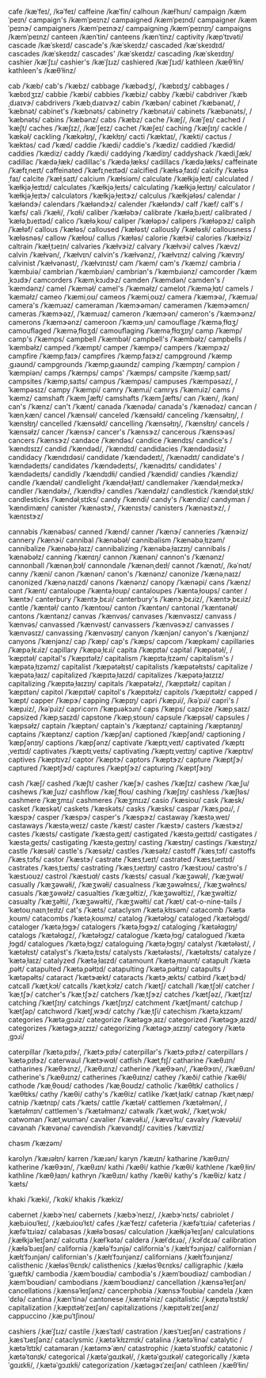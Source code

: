 <!-- cacophony	/kæˈkɑfəni/ -->
cafe	/kæˈfeɪ/, /kəˈfeɪ/
caffeine	/kæˈfin/
calhoun	/kæɫˈhun/
campaign	/kæmˈpeɪn/
campaign's	/kæmˈpeɪnz/
campaigned	/kæmˈpeɪnd/
campaigner	/kæmˈpeɪnɝ/
campaigners	/kæmˈpeɪnɝz/
campaigning	/kæmˈpeɪnɪŋ/
campaigns	/kæmˈpeɪnz/
canteen	/kænˈtin/
canteens	/kænˈtinz/
captivity	/kæpˈtɪvəti/
cascade	/kæˈskeɪd/
cascade's	/kæˈskeɪdz/
cascaded	/kæˈskeɪdɪd/
cascades	/kæˈskeɪdz/
cascades'	/kæˈskeɪdz/
cascading	/kæˈskeɪdɪŋ/
cashier	/kæˈʃɪɹ/
cashier's	/kæˈʃɪɹz/
cashiered	/kæˈʃɪɹd/
kathleen	/kæθˈɫin/
kathleen's	/kæθˈɫinz/
<!-- quasimodo	/kæziˈmoʊdoʊ/ -->

cab	/ˈkæb/
cab's	/ˈkæbz/
cabbage	/ˈkæbədʒ/, /ˈkæbɪdʒ/
cabbages	/ˈkæbɪdʒɪz/
cabbie	/ˈkæbi/
cabbies	/ˈkæbiz/
cabby	/ˈkæbi/
cabdriver	/ˈkæbˌdɹaɪvɝ/
cabdrivers	/ˈkæbˌdɹaɪvɝz/
cabin	/ˈkæbən/
cabinet	/ˈkæbənət/, /ˈkæbnət/
cabinet's	/ˈkæbnəts/
cabinetry	/ˈkæbnətɹi/
cabinets	/ˈkæbənəts/, /ˈkæbnəts/
cabins	/ˈkæbənz/
cabs	/ˈkæbz/
cache	/ˈkæʃ/, /kæˈʃeɪ/
cached	/ˈkæʃt/
caches	/ˈkæʃɪz/, /kæˈʃeɪz/
cachet	/ˈkæʃeɪ/
caching	/ˈkæʃɪŋ/
cackle	/ˈkækəɫ/
cackling	/ˈkækəɫɪŋ/, /ˈkækɫɪŋ/
cacti	/ˈkæktaɪ/, /ˈkækti/
cactus	/ˈkæktəs/
cad	/ˈkæd/
caddie	/ˈkædi/
caddie's	/ˈkædiz/
caddied	/ˈkædid/
caddies	/ˈkædiz/
caddy	/ˈkædi/
caddying	/ˈkædiɪŋ/
caddyshack	/ˈkædiˌʃæk/
cadillac	/ˈkædəˌɫæk/
cadillac's	/ˈkædəˌɫæks/
cadillacs	/ˈkædəˌɫæks/
caffeinate	/ˈkæfɪˌneɪt/
caffeinated	/ˈkæfɪˌneɪtəd/
calcified	/ˈkæɫsəˌfaɪd/
calcify	/ˈkæɫsəˌfaɪ/
calcite	/ˈkæɫˌsaɪt/
calcium	/ˈkæɫsiəm/
calculate	/ˈkæɫkjəˌɫeɪt/
calculated	/ˈkæɫkjəˌɫeɪtɪd/
calculates	/ˈkæɫkjəˌɫeɪts/
calculating	/ˈkæɫkjəˌɫeɪtɪŋ/
calculator	/ˈkæɫkjəˌɫeɪtɝ/
calculators	/ˈkæɫkjəˌɫeɪtɝz/
calculus	/ˈkæɫkjəɫəs/
calendar	/ˈkæɫəndɝ/
calendars	/ˈkæɫəndɝz/
calender	/ˈkæɫəndɝ/
calf	/ˈkæf/
calf's	/ˈkæfs/
cali	/ˈkæɫi/, /ˈkɑɫi/
caliber	/ˈkæɫəbɝ/
calibrate	/ˈkæɫəˌbɹeɪt/
calibrated	/ˈkæɫəˌbɹeɪtəd/
calico	/ˈkæɫəˌkoʊ/
caliper	/ˈkæɫəpɝ/
calipers	/ˈkæɫəpɝz/
caliph	/ˈkæɫəf/
callous	/ˈkæɫəs/
calloused	/ˈkæɫəst/
callously	/ˈkæɫəsɫi/
callousness	/ˈkæɫəsnəs/
callow	/ˈkæɫoʊ/
callus	/ˈkæɫəs/
calorie	/ˈkæɫɝi/
calories	/ˈkæɫɝiz/
caltrain	/ˈkæɫˌtɹeɪn/
calvaries	/ˈkæɫvɝiz/
calvary	/ˈkæɫvɝi/
calves	/ˈkævz/
calvin	/ˈkæɫvən/, /ˈkæɫvɪn/
calvin's	/ˈkæɫvənz/, /ˈkæɫvɪnz/
calving	/ˈkævɪŋ/
calvinist	/ˈkæɫvənəst/, /ˈkæɫvɪnɪst/
cam	/ˈkæm/
cam's	/ˈkæmz/
cambria	/ˈkæmbɹiə/
cambrian	/ˈkæmbɹiən/
cambrian's	/ˈkæmbɹiənz/
camcorder	/ˈkæmˌkɔɹdɝ/
camcorders	/ˈkæmˌkɔɹdɝz/
camden	/ˈkæmdən/
camden's	/ˈkæmdənz/
camel	/ˈkæməɫ/
camel's	/ˈkæməɫz/
camelot	/ˈkæməˌɫɑt/
camels	/ˈkæməɫz/
cameo	/ˈkæmiˌoʊ/
cameos	/ˈkæmiˌoʊz/
camera	/ˈkæmɝə/, /ˈkæmɹə/
camera's	/ˈkæmɹəz/
cameraman	/ˈkæmɝəmən/
cameramen	/ˈkæmɝəmɛn/
cameras	/ˈkæmɝəz/, /ˈkæmɹəz/
cameron	/ˈkæmɝən/
cameron's	/ˈkæmɝənz/
camerons	/ˈkæmɝənz/
cameroon	/ˈkæmɝˌun/
camouflage	/ˈkæməˌfɫɑʒ/
camouflaged	/ˈkæməˌfɫɑʒd/
camouflaging	/ˈkæməˌfɫɑʒɪŋ/
camp	/ˈkæmp/
camp's	/ˈkæmps/
campbell	/ˈkæmbəɫ/
campbell's	/ˈkæmbəɫz/
campbells	/ˈkæmbəɫz/
camped	/ˈkæmpt/
camper	/ˈkæmpɝ/
campers	/ˈkæmpɝz/
campfire	/ˈkæmpˌfaɪɝ/
campfires	/ˈkæmpˌfaɪɝz/
campground	/ˈkæmpˌɡɹaʊnd/
campgrounds	/ˈkæmpˌɡɹaʊndz/
camping	/ˈkæmpɪŋ/
campion	/ˈkæmpiən/
camps	/ˈkæmps/
camps'	/ˈkæmps/
campsite	/ˈkæmpˌsaɪt/
campsites	/ˈkæmpˌsaɪts/
campus	/ˈkæmpəs/
campuses	/ˈkæmpəsəz/, /ˈkæmpəsɪz/
campy	/ˈkæmpi/
camry	/ˈkæmɹi/
camrys	/ˈkæmɹiz/
cams	/ˈkæmz/
camshaft	/ˈkæmˌʃæft/
camshafts	/ˈkæmˌʃæfts/
can	/ˈkæn/, /kən/
can's	/ˈkænz/
can't	/ˈkænt/
canada	/ˈkænədə/
canada's	/ˈkænədəz/
cancan	/ˈkænˌkæn/
cancel	/ˈkænsəɫ/
canceled	/ˈkænsəɫd/
canceling	/ˈkænsəɫɪŋ/, /ˈkænsɫɪŋ/
cancelled	/ˈkænsəɫd/
cancelling	/ˈkænsəɫɪŋ/, /ˈkænsɫɪŋ/
cancels	/ˈkænsəɫz/
cancer	/ˈkænsɝ/
cancer's	/ˈkænsɝz/
cancerous	/ˈkænsɝəs/
cancers	/ˈkænsɝz/
candace	/ˈkændəs/
candice	/ˈkændɪs/
candice's	/ˈkændɪsɪz/
candid	/ˈkændəd/, /ˈkændɪd/
candidacies	/ˈkændədəsiz/
candidacy	/ˈkændɪdəsi/
candidate	/ˈkændədeɪt/, /ˈkænədɪt/
candidate's	/ˈkændədeɪts/
candidates	/ˈkændədeɪts/, /ˈkænədɪts/
candidates'	/ˈkændədeɪts/
candidly	/ˈkændɪdɫi/
candied	/ˈkændid/
candies	/ˈkændiz/
candle	/ˈkændəɫ/
candlelight	/ˈkændəɫˌɫaɪt/
candlemaker	/ˈkændəɫˌmeɪkɝ/
candler	/ˈkændəɫɝ/, /ˈkændɫɝ/
candles	/ˈkændəɫz/
candlestick	/ˈkændəɫˌstɪk/
candlesticks	/ˈkændəɫˌstɪks/
candy	/ˈkændi/
candy's	/ˈkændiz/
candyman	/ˈkændimæn/
canister	/ˈkænəstɝ/, /ˈkænɪstɝ/
canisters	/ˈkænəstɝz/, /ˈkænɪstɝz/
<!-- canker	/ˈkæŋkɝ/ -->
<!-- cankers	/ˈkæŋkɝz/ -->
cannabis	/ˈkænəbəs/
canned	/ˈkænd/
canner	/ˈkænɝ/
canneries	/ˈkænɝiz/
cannery	/ˈkænɝi/
cannibal	/ˈkænəbəɫ/
cannibalism	/ˈkænəbəˌɫɪzəm/
cannibalize	/ˈkænəbəˌɫaɪz/
cannibalizing	/ˈkænəbəˌɫaɪzɪŋ/
cannibals	/ˈkænəbəɫz/
canning	/ˈkænɪŋ/
cannon	/ˈkænən/
cannon's	/ˈkænənz/
cannonball	/ˈkænənˌbɔɫ/
cannondale	/ˈkænənˌdeɪɫ/
cannot	/ˈkænɑt/, /kəˈnɑt/
canny	/ˈkæni/
canon	/ˈkænən/
canon's	/ˈkænənz/
canonize	/ˈkænəˌnaɪz/
canonized	/ˈkænəˌnaɪzd/
canons	/ˈkænənz/
canopy	/ˈkænəpi/
cans	/ˈkænz/
cant	/ˈkænt/
cantaloupe	/ˈkæntəˌɫoʊp/
cantaloupes	/ˈkæntəˌɫoʊps/
canter	/ˈkæntɝ/
canterbury	/ˈkæntɝˌbɛɹi/
canterbury's	/ˈkænɝˌbɛɹiz/, /ˈkæntɝˌbɛɹiz/
cantle	/ˈkæntəɫ/
canto	/ˈkæntoʊ/
canton	/ˈkæntən/
cantonal	/ˈkæntənəɫ/
cantons	/ˈkæntənz/
canvas	/ˈkænvəs/
canvases	/ˈkænvəsɪz/
canvass	/ˈkænvəs/
canvassed	/ˈkænvəst/
canvassers	/ˈkænvəsɝz/
canvasses	/ˈkænvəsɪz/
canvassing	/ˈkænvəsɪŋ/
canyon	/ˈkænjən/
canyon's	/ˈkænjənz/
canyons	/ˈkænjənz/
cap	/ˈkæp/
cap's	/ˈkæps/
capcom	/ˈkæpkəm/
capillaries	/ˈkæpəˌɫɛɹiz/
capillary	/ˈkæpəˌɫɛɹi/
capita	/ˈkæpɪtə/
capital	/ˈkæpətəɫ/, /ˈkæpɪtəɫ/
capital's	/ˈkæpɪtəɫz/
capitalism	/ˈkæpɪtəˌɫɪzəm/
capitalism's	/ˈkæpətəˌɫɪzəmz/
capitalist	/ˈkæpətəɫɪst/
capitalists	/ˈkæpətəɫɪsts/
capitalize	/ˈkæpətəˌɫaɪz/
capitalized	/ˈkæpɪtəˌɫaɪzd/
capitalizes	/ˈkæpətəˌɫaɪzɪz/
capitalizing	/ˈkæpɪtəˌɫaɪzɪŋ/
capitals	/ˈkæpətəɫz/, /ˈkæpɪtəɫz/
capitan	/ˈkæpɪtən/
capitol	/ˈkæpɪtəɫ/
capitol's	/ˈkæpɪtəɫz/
capitols	/ˈkæpɪtəɫz/
capped	/ˈkæpt/
capper	/ˈkæpɝ/
capping	/ˈkæpɪŋ/
capri	/ˈkæpɹi/, /kəˈpɹi/
capri's	/ˈkæpɹiz/, /kəˈpɹiz/
capricorn	/ˈkæpɹəkɔɹn/
caps	/ˈkæps/
capsize	/ˈkæpˌsaɪz/
capsized	/ˈkæpˌsaɪzd/
capstone	/ˈkæpˌstoʊn/
capsule	/ˈkæpsəɫ/
capsules	/ˈkæpsəɫz/
captain	/ˈkæptən/
captain's	/ˈkæptənz/
captaining	/ˈkæptənɪŋ/
captains	/ˈkæptənz/
caption	/ˈkæpʃən/
captioned	/ˈkæpʃənd/
captioning	/ˈkæpʃənɪŋ/
captions	/ˈkæpʃənz/
captivate	/ˈkæptɪˌveɪt/
captivated	/ˈkæptɪˌveɪtɪd/
captivates	/ˈkæptɪˌveɪts/
captivating	/ˈkæptɪˌveɪtɪŋ/
captive	/ˈkæptɪv/
captives	/ˈkæptɪvz/
captor	/ˈkæptɝ/
captors	/ˈkæptɝz/
capture	/ˈkæptʃɝ/
captured	/ˈkæptʃɝd/
captures	/ˈkæptʃɝz/
capturing	/ˈkæptʃɝɪŋ/
<!-- caravan	/ˈkæɹəˌvæn/, /ˈkɛɹəˌvæn/ -->
<!-- caravans	/ˈkæɹəˌvænz/, /ˈkɛɹəˌvænz/ -->
<!-- carol	/ˈkæɹəɫ/, /ˈkɛɹəɫ/ -->
<!-- carol's	/ˈkæɹəɫz/, /ˈkɛɹəɫz/ -->
<!-- carole	/ˈkæɹəɫ/, /ˈkɛɹəɫ/ -->
<!-- carriage	/ˈkæɹɪdʒ/, /ˈkɛɹədʒ/ -->
<!-- carriages	/ˈkæɹɪdʒɪz/, /ˈkɛɹədʒəz/ -->
<!-- carried	/ˈkæɹid/, /ˈkɛɹid/ -->
<!-- carrier	/ˈkæɹiɝ/, /ˈkɛɹiɝ/ -->
<!-- carrier's	/ˈkæɹiɝz/, /ˈkɛɹiɝz/ -->
<!-- carriers	/ˈkæɹiɝz/, /ˈkɛɹiɝz/ -->
<!-- carriers's	/ˈkæɹiɝzɪz/ -->
<!-- carries	/ˈkæɹiz/, /ˈkɛɹiz/ -->
<!-- carroll	/ˈkæɹəɫ/, /ˈkɛɹəɫ/ -->
<!-- carroll's	/ˈkæɹəɫz/, /ˈkɛɹəɫz/ -->
<!-- carrot	/ˈkæɹət/, /ˈkɛɹət/ -->
<!-- carrots	/ˈkæɹəts/, /ˈkɛɹəts/ -->
<!-- carry	/ˈkæɹi/, /ˈkɛɹi/ -->
<!-- carrying	/ˈkæɹiɪŋ/, /ˈkɛɹiɪŋ/ -->
cash	/ˈkæʃ/
cashed	/ˈkæʃt/
casher	/ˈkæʃɝ/
cashes	/ˈkæʃɪz/
cashew	/ˈkæˌʃu/
cashews	/ˈkæˌʃuz/
cashflow	/ˈkæʃˌfɫoʊ/
cashing	/ˈkæʃɪŋ/
cashless	/ˈkæʃɫəs/
cashmere	/ˈkæʒmɪɹ/
cashmeres	/ˈkæʒmɪɹz/
casio	/ˈkæsioʊ/
cask	/ˈkæsk/
casket	/ˈkæskət/
caskets	/ˈkæskəts/
casks	/ˈkæsks/
caspar	/ˈkæsˌpɑɹ/, /ˈkæspɝ/
casper	/ˈkæspɝ/
casper's	/ˈkæspɝz/
castaway	/ˈkæstəˌweɪ/
castaways	/ˈkæstəˌweɪz/
caste	/ˈkæst/
caster	/ˈkæstɝ/
casters	/ˈkæstɝz/
castes	/ˈkæsts/
castigate	/ˈkæstəˌɡeɪt/
castigated	/ˈkæstəˌɡeɪtɪd/
castigates	/ˈkæstəˌɡeɪts/
castigating	/ˈkæstəˌɡeɪtɪŋ/
casting	/ˈkæstɪŋ/
castings	/ˈkæstɪŋz/
castle	/ˈkæsəɫ/
castle's	/ˈkæsəɫz/
castles	/ˈkæsəɫz/
castoff	/ˈkæsˌtɔf/
castoffs	/ˈkæsˌtɔfs/
castor	/ˈkæstɝ/
castrate	/ˈkæsˌtɹeɪt/
castrated	/ˈkæsˌtɹeɪtɪd/
castrates	/ˈkæsˌtɹeɪts/
castrating	/ˈkæsˌtɹeɪtɪŋ/
castro	/ˈkæstɹoʊ/
castro's	/ˈkæstɹoʊz/
castrol	/ˈkæstɹɑɫ/
casts	/ˈkæsts/
casual	/ˈkæʒəwəɫ/, /ˈkæʒwəɫ/
casually	/ˈkæʒəwəɫi/, /ˈkæʒwəɫi/
casualness	/ˈkæʒəwəɫnɛs/, /ˈkæʒwəɫnɛs/
casuals	/ˈkæʒəwəɫz/
casualties	/ˈkæʒəɫtiz/, /ˈkæʒəwəɫtiz/, /ˈkæʒwəɫtiz/
casualty	/ˈkæʒəɫti/, /ˈkæʒəwəɫti/, /ˈkæʒwəɫti/
cat	/ˈkæt/
cat-o-nine-tails	/ˈkætoʊˌnaɪnˌteɪɫz/
cat's	/ˈkæts/
cataclysm	/ˈkætəˌkɫɪsəm/
catacomb	/ˈkætəˌkoʊm/
catacombs	/ˈkætəˌkoʊmz/
catalog	/ˈkætəɫɔɡ/
cataloged	/ˈkætəɫɔɡd/
cataloger	/ˈkætəˌɫɔɡɝ/
catalogers	/ˈkætəˌɫɔɡɝz/
cataloging	/ˈkætəɫɑɡɪŋ/
catalogs	/ˈkætəɫɑɡz/, /ˈkætəɫɔɡz/
catalogue	/ˈkætəˌɫɔɡ/
catalogued	/ˈkætəˌɫɔɡd/
catalogues	/ˈkætəˌɫɔɡz/
cataloguing	/ˈkætəˌɫɔɡɪŋ/
catalyst	/ˈkætəɫəst/, /ˈkætəɫɪst/
catalyst's	/ˈkætəˌɫɪsts/
catalysts	/ˈkætəɫəsts/, /ˈkætəɫɪsts/
catalyze	/ˈkætəˌɫaɪz/
catalyzed	/ˈkætəˌɫaɪzd/
catamount	/ˈkætəˌmaʊnt/
catapult	/ˈkætəˌpəɫt/
catapulted	/ˈkætəˌpəɫtɪd/
catapulting	/ˈkætəˌpəɫtɪŋ/
catapults	/ˈkætəpəɫts/
cataract	/ˈkætɝækt/
cataracts	/ˈkætɝˌækts/
catbird	/ˈkætˌbɝd/
catcall	/ˈkætˌkɔɫ/
catcalls	/ˈkætˌkɔɫz/
catch	/ˈkætʃ/
catchall	/ˈkæˌtʃɔɫ/
catcher	/ˈkæˌtʃɝ/
catcher's	/ˈkæˌtʃɝz/
catchers	/ˈkæˌtʃɝz/
catches	/ˈkætʃəz/, /ˈkætʃɪz/
catching	/ˈkætʃɪŋ/
catchings	/ˈkætʃɪŋz/
catchment	/ˈkætʃmənt/
catchup	/ˈkætʃəp/
catchword	/ˈkætʃˌwɝd/
catchy	/ˈkæˌtʃi/
catechism	/ˈkætəˌkɪzəm/
categories	/ˈkætəˌɡɔɹiz/
categorize	/ˈkætəɡɝˌaɪz/
categorized	/ˈkætəɡɝˌaɪzd/
categorizes	/ˈkætəɡɝˌaɪzɪz/
categorizing	/ˈkætəɡɝˌaɪzɪŋ/
category	/ˈkætəˌɡɔɹi/
<!-- caterings	/ˈkætɝɪŋz/ -->
caterpillar	/ˈkætəˌpɪɫɝ/, /ˈkætɝˌpɪɫɝ/
caterpillar's	/ˈkætɝˌpɪɫɝz/
caterpillars	/ˈkætəˌpɪɫɝz/
caterwaul	/ˈkætɝwɑɫ/
catfish	/ˈkætˌfɪʃ/
catharine	/ˈkæθɹɪn/
catharines	/ˈkæθɝɪnz/, /ˈkæθɹɪnz/
catherine	/ˈkæθɝən/, /ˈkæθɝɪn/, /ˈkæθɹɪn/
catherine's	/ˈkæθɹɪnz/
catherines	/ˈkæθɹɪnz/
cathey	/ˈkæði/
cathie	/ˈkæθi/
cathode	/ˈkæˌθoʊd/
cathodes	/ˈkæˌθoʊdz/
catholic	/ˈkæθɫɪk/
catholics	/ˈkæθɫɪks/
cathy	/ˈkæθi/
cathy's	/ˈkæθiz/
catlike	/ˈkætˌɫaɪk/
catnap	/ˈkætˌnæp/
catnip	/ˈkætnɪp/
cats	/ˈkæts/
cattle	/ˈkætəɫ/
cattlemen	/ˈkætəɫmən/, /ˈkætəɫmɪn/
cattlemen's	/ˈkætəɫmənz/
catwalk	/ˈkætˌwɑk/, /ˈkætˌwɔk/
catwoman	/ˈkætˌwʊmən/
cavalier	/ˈkævəɫiɹ/, /ˌkævəˈɫɪɹ/
cavalry	/ˈkævəɫɹi/
cavanah	/ˈkævənə/
cavendish	/ˈkævəndɪʃ/
cavities	/ˈkævɪtiz/
<!-- characters	/ˈkæɹəktɝz/, /ˈkɛɹəktɝz/ -->
chasm	/ˈkæzəm/
<!-- kanji	/ˈkændʒi/ -->
<!-- kant	/ˈkænt/ -->
karolyn	/ˈkæɹəɫɪn/
karren	/ˈkæɹən/
karyn	/ˈkæɹɪn/
katharine	/ˈkæθɹɪn/
katherine	/ˈkæθɝɪn/, /ˈkæθɹɪn/
kathi	/ˈkæθi/
kathie	/ˈkæθi/
kathlene	/ˈkæθˌɫin/
kathline	/ˈkæθˌɫaɪn/
kathryn	/ˈkæθɹɪn/
kathy	/ˈkæθi/
kathy's	/ˈkæθiz/
katz	/ˈkæts/
<!-- kept	/ˈkæpt/, /ˈkɛpt/ -->
khaki	/ˈkæki/, /ˈkɑki/
khakis	/ˈkækiz/

cabernet	/ˌkæbɝˈneɪ/
cabernets	/ˌkæbɝˈneɪz/, /ˌkæbɝˈnɛts/
cabriolet	/ˌkæbɹioʊˈɫeɪ/, /ˌkæbɹioʊˈɫɛt/
cafes	/ˌkæˈfeɪz/
cafeteria	/ˌkæfəˈtɪɹiə/
cafeterias	/ˌkæfəˈtɪɹiəz/
calabasas	/ˌkæɫəˈbɑsəs/
calculation	/ˌkæɫkjəˈɫeɪʃən/
calculations	/ˌkæɫkjəˈɫeɪʃənz/
calcutta	/ˌkæɫˈkətə/
caldera	/ˌkæɫˈdɛɹə/, /ˌkɔɫˈdɛɹə/
calibration	/ˌkæɫəˈbɹeɪʃən/
california	/ˌkæɫəˈfɔɹnjə/
california's	/ˌkæɫɪˈfɔɹnjəz/
californian	/ˌkæɫɪˈfɔɹnjən/
californian's	/ˌkæɫɪˈfɔɹnjənz/
californians	/ˌkæɫɪˈfɔɹnjənz/
calisthenic	/ˌkæɫəsˈθɛnɪk/
calisthenics	/ˌkæɫəsˈθɛnɪks/
calligraphic	/ˌkæɫəˈɡɹæfɪk/
cambodia	/ˌkæmˈboʊdiə/
cambodia's	/ˌkæmˈboʊdiəz/
cambodian	/ˌkæmˈboʊdiən/
cambodians	/ˌkæmˈboʊdiənz/
cancellation	/ˌkænsəˈɫeɪʃən/
cancellations	/ˌkænsəˈɫeɪʃənz/
cancerphobia	/ˌkænsɝˈfoʊbiə/
candela	/ˌkænˈdɛɫə/
cantina	/ˌkænˈtinə/
cantonese	/ˌkæntəˈniz/
capitalistic	/ˌkæpɪtəˈɫɪstɪk/
capitalization	/ˌkæpɪtəɫɪˈzeɪʃən/
capitalizations	/ˌkæpɪtəɫɪˈzeɪʃənz/
cappuccino	/ˌkæˌpuˈtʃinoʊ/
<!-- casablanca	/ˌkæsəˈbɫæŋkə/ -->
cashiers	/ˌkæˈʃɪɹz/
castile	/ˌkæsˈtaɪɫ/
castration	/ˌkæsˈtɹeɪʃən/
castrations	/ˌkæsˈtɹeɪʃənz/
cataclysmic	/ˌkætəˈkɫɪzmɪk/
catalina	/ˌkætəˈɫinə/
catalytic	/ˌkætəˈɫɪtɪk/
catamaran	/ˌkætəmɝˈæn/
catastrophic	/ˌkætəˈstɹɑfɪk/
catatonic	/ˌkætəˈtɑnɪk/
categorical	/ˌkætəˈɡɑɹɪkəɫ/, /ˌkætəˈɡɔɹɪkəɫ/
categorically	/ˌkætəˈɡɑɹɪkɫi/, /ˌkætəˈɡɔɹɪkɫi/
categorization	/ˌkætəɡɝɪˈzeɪʃən/
cathleen	/ˌkæθˈɫin/
<!-- kangaroo	/ˌkæŋɡɝˈu/ -->
<!-- kangaroos	/ˌkæŋɡɝˈuz/ -->
